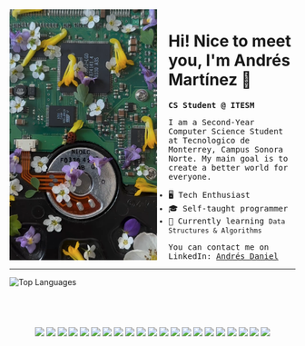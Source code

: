 <!DOCTYPE html>
<html>
<head>
    <link rel="stylesheet" href="https://cdn.jsdelivr.net/gh/devicons/devicon@v2.15.1/devicon.min.css"/>
</head>
<body>
    <div style="float: left; margin-right: 20px;">
        <img src="images/chip.png" width="260" align="left"/>
    </div>
    <div>
        <h1>Hi! Nice to meet you, I'm Andrés Martínez 👋</h1>
        <samp>
            <strong>CS Student @ ITESM</strong>
            <p>I am a Second-Year Computer Science Student at Tecnologico de Monterrey, Campus Sonora Norte. My main goal is to create a better world for everyone.</p>
            <ul>
                <li>🖥️ Tech Enthusiast</li>
                <li>🎓 Self-taught programmer</li>
                <li>🌱 Currently learning <code>Data Structures & Algorithms</code></li>
            </ul>
            <p>You can contact me on LinkedIn: <a href="https://www.linkedin.com/in/andrés-daniel-mart%C3%ADnez-bermúdez-997b17249/" target="_blank">Andrés Daniel</a></p>
        </samp>
        <hr/>
                 <div>
            <img width = "250" src="https://readme-stats-instance-april2023-andresdanielmtz.vercel.app//api/top-langs/?username=andresdanielmtz&layout=compact&theme=gruvbox" alt="Top Languages"/>
        </div>
    </div>
    <br/>
    <br/>
    <br/>
    <div style="text-align: center; margin-top: 20px;">
        <img src="https://cdn.jsdelivr.net/gh/devicons/devicon/icons/python/python-plain.svg" width="30"/>
        <img src="https://cdn.jsdelivr.net/gh/devicons/devicon/icons/cplusplus/cplusplus-plain.svg" width="30"/>
        <img src="https://cdn.jsdelivr.net/gh/devicons/devicon/icons/swift/swift-original.svg" width="30"/>
        <img src="https://cdn.jsdelivr.net/gh/devicons/devicon/icons/javascript/javascript-plain.svg" width="30"/>
        <img src="https://cdn.jsdelivr.net/gh/devicons/devicon/icons/typescript/typescript-plain.svg" width="30"/>
        <img src="https://cdn.jsdelivr.net/gh/devicons/devicon/icons/html5/html5-plain.svg" width="30"/>
        <img src="https://cdn.jsdelivr.net/gh/devicons/devicon/icons/css3/css3-plain.svg" width="30"/>
        <img src="https://cdn.jsdelivr.net/gh/devicons/devicon/icons/arduino/arduino-original.svg" width="30"/>
        <img src="https://cdn.jsdelivr.net/gh/devicons/devicon/icons/c/c-line.svg" width="30"/>
        <img src="https://cdn.jsdelivr.net/gh/devicons/devicon/icons/git/git-original.svg" width="30"/>
        <img src="https://cdn.jsdelivr.net/gh/devicons/devicon/icons/matlab/matlab-line.svg" width="30"/>
        <img src="https://cdn.jsdelivr.net/gh/devicons/devicon/icons/jupyter/jupyter-original.svg" width="30"/>
        <img src="https://cdn.jsdelivr.net/gh/devicons/devicon/icons/figma/figma-original.svg" width="30"/>
        <img src="https://cdn.jsdelivr.net/gh/devicons/devicon/icons/react/react-original.svg" width="30"/>
        <img src="https://cdn.jsdelivr.net/gh/devicons/devicon/icons/heroku/heroku-original.svg" width="30"/>
        <img src="https://cdn.jsdelivr.net/gh/devicons/devicon/icons/xcode/xcode-plain.svg" width="30"/>
        <img src="https://cdn.jsdelivr.net/gh/devicons/devicon/icons/vscode/vscode-original.svg" width="30"/>
        <img src="https://cdn.jsdelivr.net/gh/devicons/devicon/icons/r/r-original.svg" width="30"/>
        <img src="https://cdn.jsdelivr.net/gh/devicons/devicon/icons/nodejs/nodejs-original.svg" width="30"/>
        <img src="https://cdn.jsdelivr.net/gh/devicons/devicon/icons/linux/linux-original.svg" width="30"/>
        <img src="https://cdn.jsdelivr.net/gh/devicons/devicon/icons/sass/sass-original.svg" width="30"/>
    </div>
</body>
</html>
